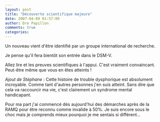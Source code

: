 ```yaml
---
layout: post
title: "Découverte scientifique majeure"
date: 2007-04-09 01:57:09
author: Dre Papillon
comments: true
categories: 
---
```



Un nouveau  vient d'être identifié par un groupe international de recherche.

Je pense qu'il fera bientôt son entrée dans le <acrynom title="Diagnostic and Statistical Manual">DSM</acrynom>-V.

Allez lire  et les preuves scientifiques à l'appui. C'est vraiment convaincant. Peut-être même que vous en êtes atteints !

*Ajout de Stéphane* : Cette histoire de trouble dysphorique est absolument incroyable. Comme tant d'autres personnes j'en suis atteint. Sans dire que cela va raccourcir ma vie, c'est clairement un syndrome mental handicapant.

Pour ma part j'ai commencé dès aujourd'hui des démarches après de la <acrynom title="Régie d'Assurance Maladie du Québec">RAMQ</acronym> pour être reconnu comme invalide à 50%. Je suis encore sous le choc mais je comprends mieux pourquoi je me sentais si différent...